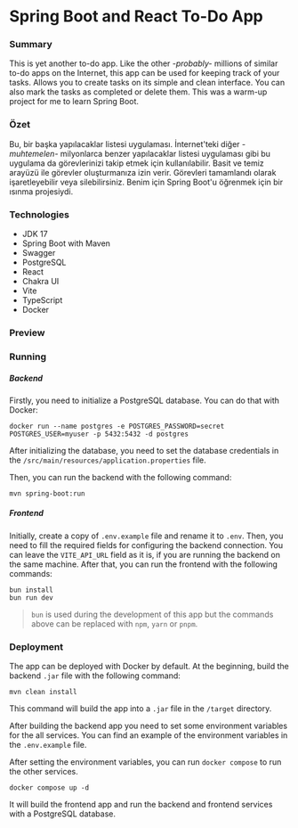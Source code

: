 # Spring Boot and React To-Do App

### Summary
This is yet another to-do app. Like the other _-probably-_ millions of similar to-do apps on the Internet, this app can be used for keeping track of your tasks.
Allows you to create tasks on its simple and clean interface. You can also mark the tasks as completed or delete them.
This was a warm-up project for me to learn Spring Boot.

### Özet
Bu, bir başka yapılacaklar listesi uygulaması. İnternet'teki diğer _-muhtemelen-_ milyonlarca benzer yapılacaklar listesi uygulaması gibi bu uygulama da görevlerinizi takip etmek için kullanılabilir.
Basit ve temiz arayüzü ile görevler oluşturmanıza izin verir. Görevleri tamamlandı olarak işaretleyebilir veya silebilirsiniz.
Benim için Spring Boot'u öğrenmek için bir ısınma projesiydi.


### Technologies
- JDK 17
- Spring Boot with Maven
- Swagger
- PostgreSQL
- React
- Chakra UI
- Vite
- TypeScript
- Docker

### Preview


### Running

##### Backend

Firstly, you need to initialize a PostgreSQL database. You can do that with Docker:
```shell
docker run --name postgres -e POSTGRES_PASSWORD=secret POSTGRES_USER=myuser -p 5432:5432 -d postgres
```

After initializing the database, you need to set the database credentials in the `/src/main/resources/application.properties` file.

Then, you can run the backend with the following command:

```shell
mvn spring-boot:run
```

##### Frontend

Initially, create a copy of `.env.example` file and rename it to `.env`.
Then, you need to fill the required fields for configuring the backend connection.
You can leave the `VITE_API_URL` field as it is, if you are running the backend on the same machine.
After that, you can run the frontend with the following commands:

```shell
bun install
bun run dev
```

> `bun` is used during the development of this app but the commands above can be replaced with `npm`, `yarn` or `pnpm`.

### Deployment

The app can be deployed with Docker by default.
At the beginning, build the backend `.jar` file with the following command:

```shell
mvn clean install
```

This command will build the app into a `.jar` file in the `/target` directory.

After building the backend app you need to set some environment variables for the all services.
You can find an example of the environment variables in the `.env.example` file.

After setting the environment variables, you can run `docker compose` to run the other services.

```shell
docker compose up -d
```

It will build the frontend app and run the backend and frontend services with a PostgreSQL database.